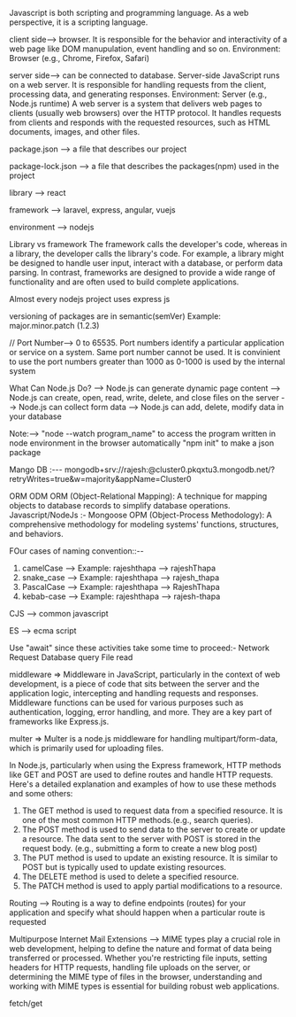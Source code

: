 Javascript is both scripting and programming language. As a web perspective, it is a scripting language.

client side--> browser. It is responsible for the behavior and interactivity of a web page like DOM manupulation, event handling and so on.
Environment: Browser (e.g., Chrome, Firefox, Safari)

server side--> can be connected to database.  Server-side JavaScript runs on a web server. It is responsible for handling requests from the client, processing data, and generating responses.
Environment: Server (e.g., Node.js runtime)
A web server is a system that delivers web pages to clients (usually web browsers) over the HTTP protocol. It handles requests from clients and responds with the requested resources, such as HTML documents, images, and other files.

package.json --> a file that describes our project

package-lock.json --> a file that describes the packages(npm) used in the project

library --> react

framework --> laravel, express, angular, vuejs

environment --> nodejs

Library vs framework
The framework calls the developer's code, whereas in a library, the developer calls the library's code.
For example, a library might be designed to handle user input, interact with a database, or perform data parsing. In contrast, frameworks are designed to provide a wide range of functionality and are often used to build complete applications.

Almost every nodejs project uses express js

versioning of packages are in semantic(semVer)
Example: major.minor.patch (1.2.3)

// Port Number--> 0 to 65535. Port numbers identify a particular application or service on a system. Same port number cannot be used. It is convinient to use the port numbers greater than 1000 as 0-1000 is used by the internal system

What Can Node.js Do?
--> Node.js can generate dynamic page content
--> Node.js can create, open, read, write, delete, and close files on the server
--> Node.js can collect form data
--> Node.js can add, delete, modify data in your database

Note:--> "node --watch program_name" to access the program written in node environment in the browser automatically
         "npm init" to make a json package

Mango DB :--- mongodb+srv://rajesh:<password>@cluster0.pkqxtu3.mongodb.net/?retryWrites=true&w=majority&appName=Cluster0

ORM ODM
ORM (Object-Relational Mapping): A technique for mapping objects to database records to simplify database operations. Javascript/NodeJs :- Mongoose
OPM (Object-Process Methodology): A comprehensive methodology for modeling systems' functions, structures, and behaviors.

FOur cases of naming convention::--
1) camelCase --> Example: rajeshthapa --> rajeshThapa
2) snake_case --> Example: rajeshthapa --> rajesh_thapa
3) PascalCase --> Example: rajeshthapa --> RajeshThapa
4) kebab-case --> Example: rajeshthapa --> rajesh-thapa

CJS --> common javascript

ES --> ecma script

Use "await" since these activities take some time to proceed:-
Network Request
Database query 
File read


middleware => Middleware in JavaScript, particularly in the context of web development, is a piece of code that sits between the server and the application logic, intercepting and handling requests and responses. Middleware functions can be used for various purposes such as authentication, logging, error handling, and more. They are a key part of frameworks like Express.js.

multer => Multer is a node.js middleware for handling multipart/form-data, which is primarily used for uploading files.


In Node.js, particularly when using the Express framework, HTTP methods like GET and POST are used to define routes and handle HTTP requests. Here's a detailed explanation and examples of how to use these methods and some others:
1) The GET method is used to request data from a specified resource. It is one of the most common HTTP methods.(e.g., search queries).
2) The POST method is used to send data to the server to create or update a resource. The data sent to the server with POST is stored in the request body. (e.g., submitting a form to create a new blog post)
3) The PUT method is used to update an existing resource. It is similar to POST but is typically used to update existing resources.
4) The DELETE method is used to delete a specified resource.
5) The PATCH method is used to apply partial modifications to a resource.

Routing --> Routing is a way to define endpoints (routes) for your application and specify what should happen when a particular route is requested

Multipurpose Internet Mail Extensions --> MIME types play a crucial role in web development, helping to define the nature and format of data being transferred or processed. Whether you're restricting file inputs, setting headers for HTTP requests, handling file uploads on the server, or determining the MIME type of files in the browser, understanding and working with MIME types is essential for building robust web applications.

fetch/get



